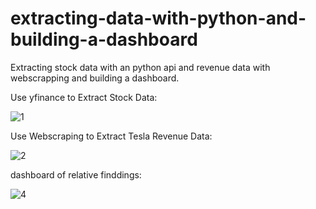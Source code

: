 # extracting-data-with-python-and-building-a-dashboard
Extracting stock data with an python api and revenue data with webscrapping and building a dashboard.

Use yfinance to Extract Stock Data:

![1](https://user-images.githubusercontent.com/71032323/176649929-9be859be-5811-4a11-8c78-2102823c4552.PNG)

Use Webscraping to Extract Tesla Revenue Data:

![2](https://user-images.githubusercontent.com/71032323/176650427-f81fdc7b-cfcc-47d0-aa33-958b4d15a320.PNG)

dashboard of relative finddings:

![4](https://user-images.githubusercontent.com/71032323/176651817-5449cceb-3a4a-476c-8be1-fac1afb09b0d.PNG)


